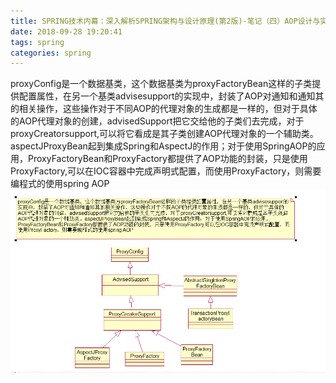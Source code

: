 ```yaml
---
title: SPRING技术内幕：深入解析SPRING架构与设计原理(第2版)-笔记（四）AOP设计与实现
date: 2018-09-28 19:20:41
tags: spring
categories: spring
---
```

proxyConfig是一个数据基类，这个数据基类为proxyFactoryBean这样的子类提供配置属性，在另一个基类advisesupport的实现中，封装了AOP对通知和通知其的相关操作，这些操作对于不同AOP的代理对象的生成都是一样的，但对于具体的AOP代理对象的创建，advisedSupport把它交给他的子类们去完成，对于proxyCreatorsupport,可以将它看成是其子类创建AOP代理对象的一个辅助类。aspectJProxyBean起到集成Spring和AspectJ的作用；对于使用SpringAOP的应用，ProxyFactoryBean和ProxyFactory都提供了AOP功能的封装，只是使用ProxyFactory,可以在IOC容器中完成声明式配置，而使用ProxyFactory，则需要编程式的使用spring AOP
![这里写图片描述](2018/09/28/SPRING技术内幕：深入解析SPRING架构与设计原理-第2版-笔记（四）AOP设计与实现/20150519215523554.png)
